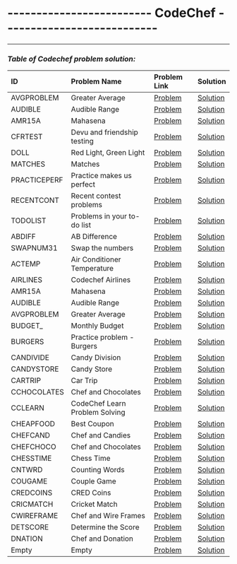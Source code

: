# ------------------------- CodeChef ---------------------------

---

###         ***Table of Codechef problem solution:***

|  ID  | Problem Name  | Problem Link | Solution |
|:-    |:-             |:-            |:-        |
|AVGPROBLEM| Greater Average |[Problem](https://www.codechef.com/practice/course/logical-problems/DIFF800/problems/AVGPROBLEM)|[Solution](https://github.com/mdshakibsami/Codechef/blob/main/math/AVGPROBLEM.c)|
|AUDIBLE| Audible Range |[Problem](https://www.codechef.com/practice/course/basic-programming-concepts/DIFF500/problems/AUDIBLE)|[Solution](https://github.com/mdshakibsami/Codechef/blob/main/math/AUDIBLE.c)|
|AMR15A| Mahasena |[Problem](https://www.codechef.com/TSTIND16/problems-old/AMR15A)|[Solution](https://github.com/mdshakibsami/Codechef/blob/main/math/AMR15A.c)|
|CFRTEST| Devu and friendship testing|[Problem](https://www.codechef.com/practice/course/arrays-strings-sorting/INTARR01/problems/CFRTEST)|[Solution](https://github.com/mdshakibsami/Codechef/blob/main/Array/CFRTEST.cpp) |
|DOLL| Red Light, Green Light|[Problem](https://www.codechef.com/INFI21B/problems-old/DOLL)|[Solution](https://github.com/mdshakibsami/Codechef/blob/main/Array/DOLL.cpp)|
|MATCHES| Matches|[Problem](https://www.codechef.com/MAY19A/problems-old/MATCHS)|[Solution](https://github.com/mdshakibsami/Codechef/blob/main/Array/MATCHES.cpp)|
|PRACTICEPERF|Practice makes us perfect|[Problem](https://www.codechef.com/practice/course/basic-programming-concepts/DIFF500/problems/PRACTICEPERF)|[Solution](https://github.com/mdshakibsami/Codechef/blob/main/Array/PRACTICEPERF.cpp)|
|RECENTCONT|  Recent contest problems|[Problem](https://www.codechef.com/practice/course/logical-problems/DIFF800/problems/RECENTCONT)|[Solution](https://github.com/mdshakibsami/Codechef/blob/main/Array/RECENTCONT.cpp)|
|TODOLIST| Problems in your to-do list |[Problem](https://www.codechef.com/practice/course/logical-problems/DIFF800/problems/TODOLIST)|[Solution](https://github.com/mdshakibsami/Codechef/blob/main/Array/TODOLIST.cpp)|
|ABDIFF| AB Difference |[Problem](https://www.codechef.com/practice/course/javascript/PRACTICEJS02/problems/ABDIFF)|[Solution](https://github.com/mdshakibsami/Codechef/blob/main/contest/ABDIFF.cpp)|
|SWAPNUM31| Swap the numbers |[Problem](https://www.codechef.com/practice/course/4-star-difficulty-problems/DIFF1900/problems/SWAPNUM31)|[Solution](https://github.com/mdshakibsami/Codechef/blob/main/contest/SWAPNUM31.cpp)|
|ACTEMP| Air Conditioner Temperature |[Problem](https://www.codechef.com/practice/course/logical-problems/DIFF800/problems/ACTEMP)|[Solution](https://github.com/mdshakibsami/Codechef/blob/main/math/ACTEMP.c)|
|AIRLINES| Codechef Airlines |[Problem](https://www.codechef.com/practice/course/basic-programming-concepts/DIFF500/problems/AIRLINES)|[Solution](https://github.com/mdshakibsami/Codechef/blob/main/math/AIRLINES.c)|
|AMR15A| Mahasena  |[Problem](https://www.codechef.com/TSTIND16/problems-old/AMR15A)|[Solution](https://github.com/mdshakibsami/Codechef/blob/main/math/AMR15A.c)|
|AUDIBLE| Audible Range |[Problem](https://www.codechef.com/practice/course/basic-programming-concepts/DIFF500/problems/AUDIBLE)|[Solution](https://github.com/mdshakibsami/Codechef/blob/main/math/AUDIBLE.c)|
|AVGPROBLEM| Greater Average |[Problem]([llllll](https://www.codechef.com/practice/course/logical-problems/DIFF800/problems/AVGPROBLEM))|[Solution](]https://github.com/mdshakibsami/Codechef/blob/main/math/AVGPROBLEM.c)|
|BUDGET_| Monthly Budget|[Problem](https://www.codechef.com/practice/course/python/DIFF500/problems/BUDGET_)|[Solution](https://github.com/mdshakibsami/Codechef/blob/main/math/BUDGET_.c)|
|BURGERS| Practice problem - Burgers |[Problem]([llllll](https://www.codechef.com/learn/course/python-beginner/BP00BP08/problems/BM08))|[Solution](https://github.com/mdshakibsami/Codechef/blob/main/math/BURGERS.c)|
|CANDIVIDE| Candy Division |[Problem](https://www.codechef.com/practice/course/basic-programming-concepts/DIFF500/problems/CANDIVIDE)|[Solution](https://github.com/mdshakibsami/Codechef/blob/main/math/CANDIVIDE.c)|
|CANDYSTORE| Candy Store|[Problem](https://www.codechef.com/practice/course/basic-math/BASICMATH/problems/CANDYSTORE)|[Solution](https://github.com/mdshakibsami/Codechef/blob/main/math/CANDYSTORE.c)|
|CARTRIP| Car Trip |[Problem](https://www.codechef.com/practice/course/basic-programming-concepts/DIFF500/problems/CARTRIP)|[Solution](https://github.com/mdshakibsami/Codechef/blob/main/math/CARTRIP.c)|
|CCHOCOLATES| Chef and Chocolates|[Problem](https://www.codechef.com/practice/course/basic-programming-concepts/DIFF500/problems/CHEFCHOCO)|[Solution](https://github.com/mdshakibsami/Codechef/blob/main/math/CCHOCOLATES.c)|
|CCLEARN| CodeChef Learn Problem Solving |[Problem](https://www.codechef.com/practice/course/c/PCL01/problems/CCLEARN)|[Solution](https://github.com/mdshakibsami/Codechef/blob/main/math/CCLEARN.c)|
|CHEAPFOOD| Best Coupon |[Problem](https://www.codechef.com/APRIL222D/problems-old/CHEAPFOOD)|[Solution](https://github.com/mdshakibsami/Codechef/blob/main/math/CHEAPFOOD.c)|
|CHEFCAND| Chef and Candies |[Problem](https://www.codechef.com/practice/course/logical-problems/DIFF800/problems/CHEFCAND)|[Solution](https://github.com/mdshakibsami/Codechef/blob/main/math/CHEFCAND.c)|
|CHEFCHOCO| Chef and Chocolates |[Problem](https://www.codechef.com/practice/course/basic-programming-concepts/DIFF500/problems/CHEFCHOCO)|[Solution](https://github.com/mdshakibsami/Codechef/blob/main/math/CHEFCHOCO.c)|
|CHESSTIME| Chess Time |[Problem](https://www.codechef.com/practice/course/basic-programming-concepts/DIFF500/problems/CHESSTIME)|[Solution](https://github.com/mdshakibsami/Codechef/blob/main/math/CHESSTIME.c)|
|CNTWRD| Counting Words |[Problem](https://www.codechef.com/practice/course/arrays-strings-sorting/DIFF500/problems/CNTWRD)|[Solution](https://github.com/mdshakibsami/Codechef/blob/main/math/CNTWRD.c)|
|COUGAME| Couple Game |[Problem](https://www.codechef.com/practice/course/basic-programming-concepts/DIFF500/problems/COUGAME)|[Solution](https://github.com/mdshakibsami/Codechef/blob/main/math/COUGAME.c)|
|CREDCOINS| CRED Coins |[Problem](https://www.codechef.com/practice/course/logical-problems/DIFF800/problems/CREDCOINS)|[Solution](https://github.com/mdshakibsami/Codechef/blob/main/math/CREDCOINS.c)|
|CRICMATCH| Cricket Match |[Problem](https://www.codechef.com/AABH2020/problems-old/CRICBZ)|[Solution](https://github.com/mdshakibsami/Codechef/blob/main/math/CRICMATCH.c)|
|CWIREFRAME| Chef and Wire Frames |[Problem](https://www.codechef.com/SEP221C/problems-old/CWIREFRAME)|[Solution](https://github.com/mdshakibsami/Codechef/blob/main/math/CWIREFRAME.c)|
|DETSCORE| Determine the Score |[Problem](https://www.codechef.com/practice/course/basic-programming-concepts/DIFF500/problems/DETSCORE)|[Solution](https://github.com/mdshakibsami/Codechef/blob/main/math/DETSCORE.c)|
|DNATION| Chef and Donation |[Problem](https://www.codechef.com/practice/course/basic-programming-concepts/DIFF500/problems/DNATION)|[Solution](https://github.com/mdshakibsami/Codechef/blob/main/math/DNATION.c)|
|Empty| Empty |[Problem](llllll)|[Solution](lllllllll)|




